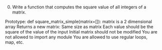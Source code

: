 0. Write a function that computes the square value of all integers of a matrix.

 Prototype: def square_matrix_simple(matrix=[]):
 matrix is a 2 dimensional array
 Returns a new matrix:
 Same size as matrix
 Each value should be the square of the value of the input
 Initial matrix should not be modified
 You are not allowed to import any module
 You are allowed to use regular loops, map, etc.


